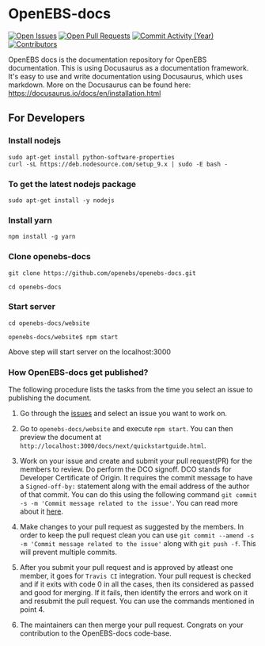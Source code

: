 # OpenEBS-docs

[![Open Issues](https://img.shields.io/github/issues/openebs/openebs-docs.svg?style=flat-square)](https://github.com/openebs/openebs-docs/issues)
[![Open Pull Requests](https://img.shields.io/github/issues-pr/openebs/openebs-docs.svg?style=flat-square)](https://github.com/openebs/openebs-docs/pulls)
[![Commit Activity (Year)](https://img.shields.io/github/commit-activity/y/openebs/openebs-docs.svg?style=flat-square)](https://github.com/openebs/openebs-docs/commits)
[![Contributors](https://img.shields.io/github/contributors/openebs/openebs-docs.svg?style=flat-square)](https://github.com/openebs/openebs-docs/graphs/contributors)

OpenEBS docs is the documentation repository for OpenEBS documentation. This is using Docusaurus as a documentation framework. It's easy to use and write documentation using Docusaurus, which uses markdown.
More on the Docusaurus can be found here: https://docusaurus.io/docs/en/installation.html


## For Developers

### Install nodejs

```
sudo apt-get install python-software-properties
curl -sL https://deb.nodesource.com/setup_9.x | sudo -E bash -

```

### To get the latest nodejs package

```
sudo apt-get install -y nodejs
```


### Install yarn
```
npm install -g yarn

```

### Clone openebs-docs

```
git clone https://github.com/openebs/openebs-docs.git

cd openebs-docs
```

### Start server

```
cd openebs-docs/website

openebs-docs/website$ npm start
```
Above step will start server on the localhost:3000

### How OpenEBS-docs get published?

The following procedure lists the tasks from the time you select an issue to publishing the document.

1. Go through the [issues](https://github.com/openebs/openebs-docs/issues/) and select an issue you want to work on.

2. Go to `openebs-docs/website` and execute `npm start`. You can then preview the document at `http://localhost:3000/docs/next/quickstartguide.html`.

3. Work on your issue and create and submit your pull request(PR) for the members to review. Do perform the DCO signoff. DCO stands for Developer Certificate of Origin. It requires the commit message to have a `Signed-off-by:` statement along with the email address of the author of that commit. You can do this using the following command `git commit -s -m 'Commit message related to the issue'`. You can read more about it [here](https://github.com/probot/dco#how-it-works).

4. Make changes to your pull request as suggested by the members. In order to keep the pull request clean you can use `git commit --amend -s -m 'Commit message related to the issue'` along with `git push -f`. This will prevent multiple commits.

5. After you submit your pull request and is approved by atleast one member, it goes for `Travis CI` integration. Your pull request is checked and if it exits with code 0 in all the cases, then its considered as passed and good for merging. If it fails, then identify the errors and work on it and resubmit the pull request. You can use the commands mentioned in point 4.

6. The maintainers can then merge your pull request. Congrats on your contribution to the OpenEBS-docs code-base.
